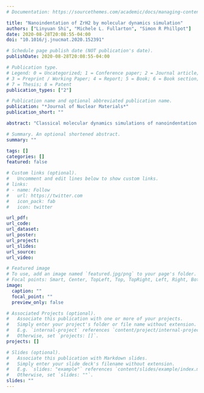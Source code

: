 ```yaml
---
# Documentation: https://sourcethemes.com/academic/docs/managing-content/

title: "Nanoindentation of ZrH2 by molecular dynamics simulation"
authors: ["Linyuan Shi", "Michele L. Fullarton", "Simon R Phillpot"]
date: 2020-08-28T20:08:55-04:00
doi: "10.1016/j.jnucmat.2020.152391"

# Schedule page publish date (NOT publication's date).
publishDate: 2020-08-28T20:08:55-04:00

# Publication type.
# Legend: 0 = Uncategorized; 1 = Conference paper; 2 = Journal article;
# 3 = Preprint / Working Paper; 4 = Report; 5 = Book; 6 = Book section;
# 7 = Thesis; 8 = Patent
publication_types: ["2"]

# Publication name and optional abbreviated publication name.
publication: "*Journal of Nuclear Materials*"
publication_short: ""

abstract: "Classical molecular dynamics simulations of nanoindentation on the (100) and (110) planes using a spherical indenter are performed to investigate the deformation behavior of ẟ-ZrH2. The Charged Optimized Many Body (COMB) potential is used to describe the interatomic interactions. The effect of the indenter speed and the thickness of the active layer to the nanoindentation are evaluated. We find that the nucleation and movement of {100} <110> dislocations are the main mechanisms of the inelastic deformation during nanoindentation on both the (100) and (110) planes. In addition, the load-displacement curve, hardness and deformation processes extracted from δ-ZrH2 nanoindentation on the (100) and (110) planes are analyzed."

# Summary. An optional shortened abstract.
summary: ""

tags: []
categories: []
featured: false

# Custom links (optional).
#   Uncomment and edit lines below to show custom links.
# links:
# - name: Follow
#   url: https://twitter.com
#   icon_pack: fab
#   icon: twitter

url_pdf:
url_code:
url_dataset:
url_poster:
url_project:
url_slides:
url_source:
url_video:

# Featured image
# To use, add an image named `featured.jpg/png` to your page's folder. 
# Focal points: Smart, Center, TopLeft, Top, TopRight, Left, Right, BottomLeft, Bottom, BottomRight.
image:
  caption: ""
  focal_point: ""
  preview_only: false

# Associated Projects (optional).
#   Associate this publication with one or more of your projects.
#   Simply enter your project's folder or file name without extension.
#   E.g. `internal-project` references `content/project/internal-project/index.md`.
#   Otherwise, set `projects: []`.
projects: []

# Slides (optional).
#   Associate this publication with Markdown slides.
#   Simply enter your slide deck's filename without extension.
#   E.g. `slides: "example"` references `content/slides/example/index.md`.
#   Otherwise, set `slides: ""`.
slides: ""
---
```

